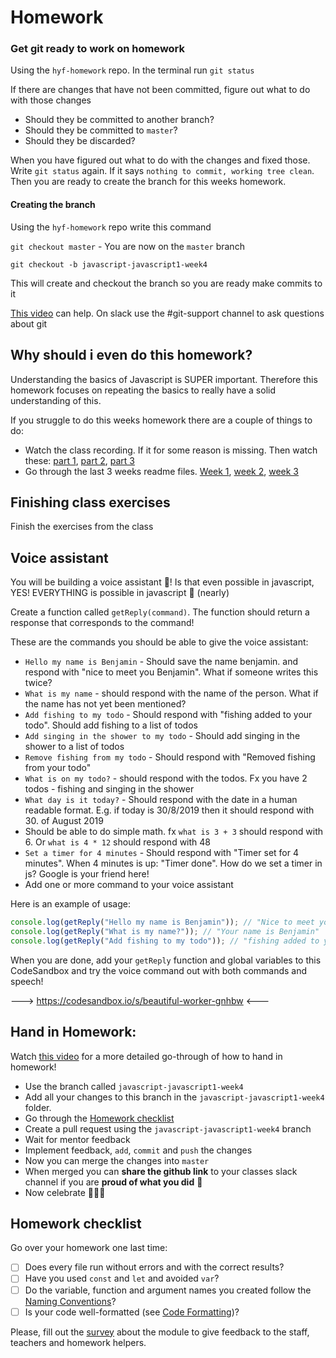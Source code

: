 # Homework

### Get git ready to work on homework

Using the `hyf-homework` repo. In the terminal run `git status`

If there are changes that have not been committed, figure out what to do with those changes

- Should they be committed to another branch?
- Should they be committed to `master`?
- Should they be discarded?

When you have figured out what to do with the changes and fixed those. Write `git status` again. If it says `nothing to commit, working tree clean`. Then you are ready to create the branch for this weeks homework.

#### Creating the branch

Using the `hyf-homework` repo write this command

`git checkout master` - You are now on the `master` branch

`git checkout -b javascript-javascript1-week4`

This will create and checkout the branch so you are ready make commits to it

[This video](https://www.youtube.com/watch?v=XYlgh9hSWtw) can help. On slack use the #git-support channel to ask questions about git

## Why should i even do this homework?

Understanding the basics of Javascript is SUPER important. Therefore this homework focuses on repeating the basics to really have a solid understanding of this.

If you struggle to do this weeks homework there are a couple of things to do:

- Watch the class recording. If it for some reason is missing. Then watch these: [part 1](https://www.youtube.com/watch?v=Mo54btMPN7Q), [part 2](https://www.youtube.com/watch?v=mSUAoual5sE), [part 3](https://www.youtube.com/watch?v=uq3NnTtXqsU)
- Go through the last 3 weeks readme files. [Week 1](../week1/readme.md#variables), [week 2](../week2/readme.md#recap-logical-operators), [week 3](../week3/readme.md#objects)

## Finishing class exercises

Finish the exercises from the class

## Voice assistant

You will be building a voice assistant 🤖! Is that even possible in javascript, YES! EVERYTHING is possible in javascript 💪 (nearly)

Create a function called `getReply(command)`. The function should return a response that corresponds to the command!

These are the commands you should be able to give the voice assistant:

- `Hello my name is Benjamin` - Should save the name benjamin. and respond with "nice to meet you Benjamin". What if someone writes this twice?
- `What is my name` - should respond with the name of the person. What if the name has not yet been mentioned?
- `Add fishing to my todo` - Should respond with "fishing added to your todo". Should add fishing to a list of todos
- `Add singing in the shower to my todo` - Should add singing in the shower to a list of todos
- `Remove fishing from my todo` - Should respond with "Removed fishing from your todo"
- `What is on my todo?` - should respond with the todos. Fx you have 2 todos - fishing and singing in the shower
- `What day is it today?` - Should respond with the date in a human readable format. E.g. if today is 30/8/2019 then it should respond with 30. of August 2019
- Should be able to do simple math. fx `what is 3 + 3` should respond with 6. Or `what is 4 * 12` should respond with 48
- `Set a timer for 4 minutes` - Should respond with "Timer set for 4 minutes". When 4 minutes is up: "Timer done". How do we set a timer in js? Google is your friend here!
- Add one or more command to your voice assistant

Here is an example of usage:

```js
console.log(getReply("Hello my name is Benjamin")); // "Nice to meet you benjamin"
console.log(getReply("What is my name?")); // "Your name is Benjamin"
console.log(getReply("Add fishing to my todo")); // "fishing added to your todo"
```

When you are done, add your `getReply` function and global variables to this CodeSandbox and try the voice command out with both commands and speech!

---> https://codesandbox.io/s/beautiful-worker-gnhbw <---

## Hand in Homework:

Watch [this video](https://www.youtube.com/watch?v=XYlgh9hSWtw) for a more detailed go-through of how to hand in homework!

- Use the branch called `javascript-javascript1-week4`
- Add all your changes to this branch in the `javascript-javascript1-week4` folder.
- Go through the [Homework checklist](#homework-checklist)
- Create a pull request using the `javascript-javascript1-week4` branch
- Wait for mentor feedback
- Implement feedback, `add`, `commit` and `push` the changes
- Now you can merge the changes into `master`
- When merged you can **share the github link** to your classes slack channel if you are **proud of what you did** 💪
- Now celebrate 🎉🎉🎉

## Homework checklist

Go over your homework one last time:

- [ ] Does every file run without errors and with the correct results?
- [ ] Have you used `const` and `let` and avoided `var`?
- [ ] Do the variable, function and argument names you created follow the [Naming Conventions](https://github.com/HackYourFuture/fundamentals/blob/master/fundamentals/naming_conventions.md)?
- [ ] Is your code well-formatted (see [Code Formatting](https://github.com/HackYourFuture/fundamentals/blob/master/fundamentals/code_formatting.md))?

 Please, fill out the [survey](https://forms.gle/QKTWFbUTkzgdcKiMA) about the module to give feedback to the staff, teachers and homework helpers.
